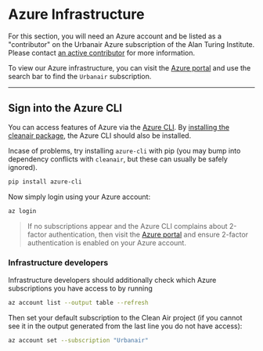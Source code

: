# Azure Infrastructure

For this section, you will need an Azure account and be listed as a "contributor" on the Urbanair Azure subscription of the Alan Turing Institute.
Please contact [an active contributor](contributor.md) for more information.

To view our Azure infrastructure, you can visit the [Azure portal](https://portal.azure.com/) and use the search bar to find the `Urbanair` subscription.

***

## Sign into the Azure CLI

You can access features of Azure via the [Azure CLI](https://docs.microsoft.com/en-us/cli/azure/).
By [installing the cleanair package](installation.md), the Azure CLI should also be installed.

Incase of problems, try installing `azure-cli` with pip (you may bump into dependency conflicts with `cleanair`, but these can usually be safely ignored).

```bash
pip install azure-cli
```

Now simply login using your Azure account:

```bash
az login
```

> If no subscriptions appear and the Azure CLI complains about 2-factor authentication, then visit the [Azure portal](https://portal.azure.com/) and ensure 2-factor authentication is enabled on your Azure account.

### Infrastructure developers

Infrastructure developers should additionally check which Azure subscriptions you have access to by running
```bash
az account list --output table --refresh
```

Then set your default subscription to the Clean Air project (if you cannot see it in the output generated from the last line you do not have access):
```bash
az account set --subscription "Urbanair"
```
